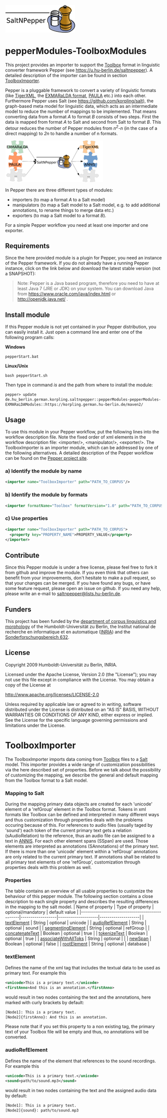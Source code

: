 ![SaltNPepper project](./gh-site/img/SaltNPepper_logo2010.png)
# pepperModules-ToolboxModules
This project provides an importer to support the [Toolbox](http://www-01.sil.org/computing/toolbox/) format in linguistic converter framework Pepper (see https://u.hu-berlin.de/saltnpepper). A detailed description of the importer can be found in section [ToolboxImporter](#importer).

Pepper is a pluggable framework to convert a variety of linguistic formats (like [TigerXML](http://www.ims.uni-stuttgart.de/forschung/ressourcen/werkzeuge/TIGERSearch/doc/html/TigerXML.html), the [EXMARaLDA format](http://www.exmaralda.org/), [PAULA](http://www.sfb632.uni-potsdam.de/paula.html) etc.) into each other. Furthermore Pepper uses Salt (see https://github.com/korpling/salt), the graph-based meta model for linguistic data, which acts as an intermediate model to reduce the number of mappings to be implemented. That means converting data from a format _A_ to format _B_ consists of two steps. First the data is mapped from format _A_ to Salt and second from Salt to format _B_. This detour reduces the number of Pepper modules from _n<sup>2</sup>-n_ (in the case of a direct mapping) to _2n_ to handle a number of n formats.

![n:n mappings via SaltNPepper](./gh-site/img/puzzle.png)

In Pepper there are three different types of modules:
* importers (to map a format _A_ to a Salt model)
* manipulators (to map a Salt model to a Salt model, e.g. to add additional annotations, to rename things to merge data etc.)
* exporters (to map a Salt model to a format _B_).

For a simple Pepper workflow you need at least one importer and one exporter.

## Requirements
Since the here provided module is a plugin for Pepper, you need an instance of the Pepper framework. If you do not already have a running Pepper instance, click on the link below and download the latest stable version (not a SNAPSHOT):

> Note:
> Pepper is a Java based program, therefore you need to have at least Java 7 (JRE or JDK) on your system. You can download Java from https://www.oracle.com/java/index.html or http://openjdk.java.net/ .


## Install module
If this Pepper module is not yet contained in your Pepper distribution, you can easily install it. Just open a command line and enter one of the following program calls:

**Windows**
```
pepperStart.bat 
```

**Linux/Unix**
```
bash pepperStart.sh 
```

Then type in command *is* and the path from where to install the module:
```
pepper> update de.hu_berlin.german.korpling.saltnpepper::pepperModules-pepperModules-EXMARaLDAModules::https://korpling.german.hu-berlin.de/maven2/
```

## Usage
To use this module in your Pepper workflow, put the following lines into the workflow description file. Note the fixed order of xml elements in the workflow description file: &lt;importer/>, &lt;manipulator/>, &lt;exporter/>. The ToolboxImporter is an importer module, which can be addressed by one of the following alternatives.
A detailed description of the Pepper workflow can be found on the [Pepper project site](https://u.hu-berlin.de/saltnpepper). 

### a) Identify the module by name

```xml
<importer name="ToolboxImporter" path="PATH_TO_CORPUS"/>
```

### b) Identify the module by formats
```xml
<importer formatName="Toolbox" formatVersion="1.0" path="PATH_TO_CORPUS"/>
```

### c) Use properties
```xml
<importer name="ToolboxImporter" path="PATH_TO_CORPUS">
  <property key="PROPERTY_NAME">PROPERTY_VALUE</property>
</importer>
```

## Contribute
Since this Pepper module is under a free license, please feel free to fork it from github and improve the module. If you even think that others can benefit from your improvements, don't hesitate to make a pull request, so that your changes can be merged.
If you have found any bugs, or have some feature request, please open an issue on github. If you need any help, please write an e-mail to saltnpepper@lists.hu-berlin.de.

## Funders
This project has been funded by the [department of corpus linguistics and morphology](https://www.linguistik.hu-berlin.de/institut/professuren/korpuslinguistik/) of the Humboldt-Universität zu Berlin, the Institut national de recherche en informatique et en automatique ([INRIA](www.inria.fr/en/)) and the [Sonderforschungsbereich 632](https://www.sfb632.uni-potsdam.de/en/). 

## License
  Copyright 2009 Humboldt-Universität zu Berlin, INRIA.

  Licensed under the Apache License, Version 2.0 (the "License");
  you may not use this file except in compliance with the License.
  You may obtain a copy of the License at
 
  http://www.apache.org/licenses/LICENSE-2.0

  Unless required by applicable law or agreed to in writing, software
  distributed under the License is distributed on an "AS IS" BASIS,
  WITHOUT WARRANTIES OR CONDITIONS OF ANY KIND, either express or implied.
  See the License for the specific language governing permissions and
  limitations under the License.


# <a name="importer">ToolboxImporter</a>
The ToolboxImporter imports data coming from [Toolbox](http://www-01.sil.org/computing/toolbox/) files to a [Salt](https://github.com/korpling/salt) model. This importer provides a wide range of customization possibilities via the here described set of properties. Before we talk about the possibility of customizing the mapping, we describe the general and default mapping from  the Toolbox format to a Salt model.

### Mapping to Salt

During the mapping primary data objects are created for each 'unicode' element of a 'refGroup' element in the Toolbox format. Tokens in xml formats like Toolbox can be defined and interpreted in many
different ways and thus customization through properties deals with the
problems occuring because of this.
For references to audio files (usually taged by 'sound') each token of the current primary text gets a relation (sAudioRelation) to the reference, thus an audio file can be assigned to a text in [ANNIS](https://korpling.german.hu-berlin.de/annis3/).
For each other element spans (SSpan) are used. Those elements are interpreted as annotations (SAnnotations) of the primary text. If there is more than one 'unicode' element within a 'refGroup' annotations are only related to the current primary text. If annotations shall be related to all primary text elements of one 'refGroup', customization through properties deals with this problem as well. 

### Properties
The table  contains an overview of all usable properties to customize the behaviour of this pepper module. The following section contains a close description to each single property and describes the resulting differences in the mapping to the salt model.
| Name of property                              | Type of property | optional/mandatory | default value      |
|-----------------------------------------------|------------------|--------------------|--------------------|
| [textElement](#text)         | String          | optional           | unicode              |
| [audioRefElement](#audio)         | String           | optional           |       sound             |
| [segmentingElement](#seg)               | String          | optional           | refGroup              |
| [concatenateText](#conc)             | Boolean          | optional           | true              |
| [tokenizeText](#tok)           | Boolean           | optional           |     true               |
| [associateWithAllToks](#asso)        		| String          | optional           |               |
| [newSpan](#span)         | Boolean          | optional           | false              |
| [rootElement](#root)              | String          | optional     | database             |

<a name="text"></a>
### textElement

Defines the name of the xml tag that includes the textual data to be used as primary text. 
For example this
```xml
<unicode>This is a primary text.</unicode>
<firstAnno>And this is an annotation.</firstAnno>
```
would result in two nodes containing the text and the annotations, here marked with curly brackets by default:
```
[Node1]: This is a primary text.
[Node2]{firstAnno}: And this is an annotation.
```
Please note that if you set this property to a non existing tag, the primary text of your Toolbox file will be empty and thus, no annotations will be converted.

<a name="audio"></a>
### audioRefElement

Defines the name of the element that references to the sound recordings.
For example this
```xml
<unicode>This is a primary text.</unicode>
<sound>path/to/sound.mp3</sound>
```
would result in two nodes containing the text and the assigned audio data by default:
```
[Node1]: This is a primary text.
[Node2]{sound}: path/to/sound.mp3
```

